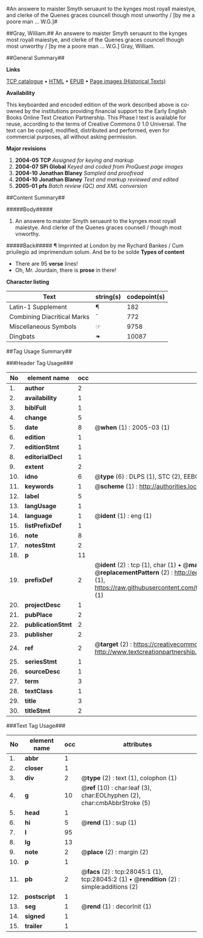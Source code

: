 #An answere to maister Smyth seruaunt to the kynges most royall maiestye, and clerke of the Quenes graces councell though most unworthy / [by me a poore man ... W.G.]#

##Gray, William.##
An answere to maister Smyth seruaunt to the kynges most royall maiestye, and clerke of the Quenes graces councell though most unworthy / [by me a poore man ... W.G.]
Gray, William.

##General Summary##

**Links**

[TCP catalogue](http://www.ota.ox.ac.uk/tcp/)  • 
[HTML](http://tei.it.ox.ac.uk/tcp/Texts-HTML/free/A02/A02062.html)  • 
[EPUB](http://tei.it.ox.ac.uk/tcp/Texts-EPUB/free/A02/A02062.epub) • 
[Page images (Historical Texts)](https://data.historicaltexts.jisc.ac.uk/view?pubId=eebo-29632447e&pageId=eebo-29632447e-28045-1)

**Availability**

This keyboarded and encoded edition of the
	       work described above is co-owned by the institutions
	       providing financial support to the Early English Books
	       Online Text Creation Partnership. This Phase I text is
	       available for reuse, according to the terms of Creative
	       Commons 0 1.0 Universal. The text can be copied,
	       modified, distributed and performed, even for
	       commercial purposes, all without asking permission.

**Major revisions**

1. __2004-05__ __TCP__ *Assigned for keying and markup*
1. __2004-07__ __SPi Global__ *Keyed and coded from ProQuest page images*
1. __2004-10__ __Jonathan Blaney__ *Sampled and proofread*
1. __2004-10__ __Jonathan Blaney__ *Text and markup reviewed and edited*
1. __2005-01__ __pfs__ *Batch review (QC) and XML conversion*

##Content Summary##

#####Body#####

1. An answere to maister Smyth seruaunt to the kynges most royall maiestye. And clerke of the Quenes graces counsell / though most vnworthy.

#####Back#####
¶ Imprinted at London by me Rychard Bankes / Cum priuilegio ad imprimendum solum. And be to be solde
**Types of content**

  * There are 95 **verse** lines!
  * Oh, Mr. Jourdain, there is **prose** in there!

**Character listing**


|Text|string(s)|codepoint(s)|
|---|---|---|
|Latin-1 Supplement|¶|182|
|Combining             Diacritical Marks|̄|772|
|Miscellaneous Symbols|☞|9758|
|Dingbats|❧|10087|

##Tag Usage Summary##

###Header Tag Usage###

|No|element name|occ|attributes|
|---|---|---|---|
|1.|__author__|2||
|2.|__availability__|1||
|3.|__biblFull__|1||
|4.|__change__|5||
|5.|__date__|8| @__when__ (1) : 2005-03 (1)|
|6.|__edition__|1||
|7.|__editionStmt__|1||
|8.|__editorialDecl__|1||
|9.|__extent__|2||
|10.|__idno__|6| @__type__ (6) : DLPS (1), STC (2), EEBO-CITATION (1), OCLC (1), VID (1)|
|11.|__keywords__|1| @__scheme__ (1) : http://authorities.loc.gov/ (1)|
|12.|__label__|5||
|13.|__langUsage__|1||
|14.|__language__|1| @__ident__ (1) : eng (1)|
|15.|__listPrefixDef__|1||
|16.|__note__|8||
|17.|__notesStmt__|2||
|18.|__p__|11||
|19.|__prefixDef__|2| @__ident__ (2) : tcp (1), char (1)  •  @__matchPattern__ (2) : ([0-9\-]+):([0-9IVX]+) (1), (.+) (1)  •  @__replacementPattern__ (2) : http://eebo.chadwyck.com/downloadtiff?vid=$1&page=$2 (1), https://raw.githubusercontent.com/textcreationpartnership/Texts/master/tcpchars.xml#$1 (1)|
|20.|__projectDesc__|1||
|21.|__pubPlace__|2||
|22.|__publicationStmt__|2||
|23.|__publisher__|2||
|24.|__ref__|2| @__target__ (2) : https://creativecommons.org/publicdomain/zero/1.0/ (1), http://www.textcreationpartnership.org/docs/. (1)|
|25.|__seriesStmt__|1||
|26.|__sourceDesc__|1||
|27.|__term__|3||
|28.|__textClass__|1||
|29.|__title__|3||
|30.|__titleStmt__|2||


###Text Tag Usage###

|No|element name|occ|attributes|
|---|---|---|---|
|1.|__abbr__|1||
|2.|__closer__|1||
|3.|__div__|2| @__type__ (2) : text (1), colophon (1)|
|4.|__g__|10| @__ref__ (10) : char:leaf (3), char:EOLhyphen (2), char:cmbAbbrStroke (5)|
|5.|__head__|1||
|6.|__hi__|5| @__rend__ (1) : sup (1)|
|7.|__l__|95||
|8.|__lg__|13||
|9.|__note__|2| @__place__ (2) : margin (2)|
|10.|__p__|1||
|11.|__pb__|2| @__facs__ (2) : tcp:28045:1 (1), tcp:28045:2 (1)  •  @__rendition__ (2) : simple:additions (2)|
|12.|__postscript__|1||
|13.|__seg__|1| @__rend__ (1) : decorInit (1)|
|14.|__signed__|1||
|15.|__trailer__|1||
